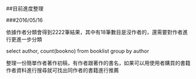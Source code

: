 ﻿##目前進度整理

###2016/05/16

依據作者分類會得到2222筆結果，其中有18筆數目是沒作者的，還需要對作者進行更進一步分類

select author, count(bookno) from booklist group by author

整理一份簡單作者著作初稿，有作者跟著作的書名，如果可以用使用者購買的書籍作者資料進行搜尋就可找出同作者的書籍進行推薦

